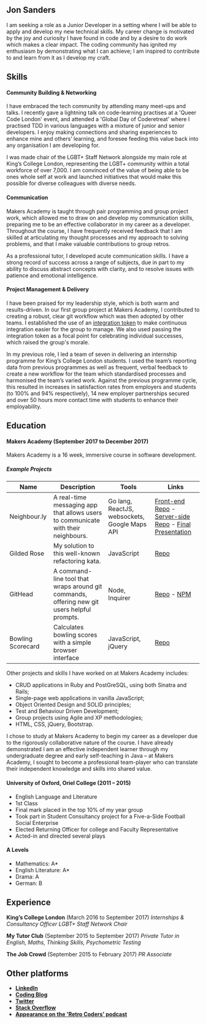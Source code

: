 ## Jon Sanders
I am seeking a role as a Junior Developer in a setting where I will be able to apply and develop my new technical skills. My career change is motivated by the joy and curiosity I have found in code and by a desire to do work which makes a clear impact. The coding community has ignited my enthusiasm by demonstrating what I can achieve; I am inspired to contribute to and learn from it as I develop my craft.
## Skills

#### Community Building & Networking

I have embraced the tech community by attending many meet-ups and talks. I recently gave a lightning talk on code-learning practises at a 'Queer Code London' event, and attended a 'Global Day of Coderetreat' where I practised TDD in various languages with a mixture of junior and senior developers. I enjoy making connections and sharing experiences to enhance mine and others’ learning, and foresee feeding this value back into any organisation I am developing for.

I was made chair of the LGBT+ Staff Network alongside my main role at King’s College London, representing the LGBT+ community within a total workforce of over 7,000. I am convinced of the value of being able to be ones whole self at work and launched initiatives that would make this possible for diverse colleagues with diverse needs.

#### Communication

Makers Academy is taught through pair programming and group project work, which allowed me to draw on and develop my communication skills, preparing me to be an effective collaborator in my career as a developer. Throughout the course, I have frequently received feedback that I am skilled at articulating my thought processes and my approach to solving problems, and that I make valuable contributions to group retros.

As a professional tutor, I developed acute communication skills. I have a strong record of success across a range of subjects, due in part to my ability to discuss abstract concepts with clarity, and to resolve issues with patience and emotional intelligence.

#### Project Management & Delivery
I have been praised for my leadership style, which is both warm and results-driven. In our first group project at Makers Academy, I contributed to creating a robust, clear git workflow which was then adopted by other teams. I established the use of an [integration token](http://wiki.c2.com/?IntegrationToken) to make continuous integration easier for the group to manage. We also used passing the integration token as a focal point for celebrating individual successes, which raised the group's morale.

In my previous role, I led a team of seven in delivering an internship programme for King’s College London students. I used the team’s reporting data from previous programmes as well as frequent, verbal feedback to create a new workflow for the team which standardised processes and harmonised the team’s varied work. Against the previous programme cycle, this resulted in increases in satisfaction rates from employers and students (to 100% and 94% respectively), 14 new employer partnerships secured and over 50 hours more contact time with students to enhance their employability.

## Education
#### Makers Academy (September 2017 to December 2017)

Makers Academy is a 16 week, immersive course in software development.

##### Example Projects

| Name | Description | Tools | Links
| ----------- | ----------- | ---- | ----
| Neighbour.ly | A real-time messaging app that allows users to communicate with their neighbours. | Go lang, ReactJS, websockets, Google Maps API | [Front-end Repo](https://github.com/jonsanders101/neighbourly-app) - [Server-side Repo](https://github.com/jonsanders101/neighbourly) - [Final Presentation](https://www.youtube.com/watch?v=d4rj_BwOWuI)
| Gilded Rose | My solution to this well-known refactoring kata. | JavaScript | [Repo](https://github.com/jonsanders101/gilded-rose-js)
| GitHead  | A command-line tool that wraps around git commands, offering new git users helpful prompts. | Node, Inquirer |[Repo](https://github.com/jonsanders101/githead) - [NPM](https://www.npmjs.com/package/githead-helper)
| Bowling Scorecard  | Calculates bowling scores with a simple browser interface | JavaScript, jQuery | [Repo](https://github.com/jonsanders101/bowling-challenge)

Other projects and skills I have worked on at Makers Academy includes:

- CRUD applications in Ruby and PostGreSQL, using both Sinatra and Rails;
- Single-page web applications in vanilla JavaScript;
- Object Oriented Design and SOLID principles;
- Test and Behaviour Driven Development;
- Group projects using Agile and XP methodologies;
- HTML, CSS, jQuery, Bootstrap.

I chose to study at Makers Academy to begin my career as a developer due to the rigorously collaborative nature of the course. I have already demonstrated I am an effective independent learner through my undergraduate degree and early self-teaching in Java – at Makers Academy, I sought to become a professional team-player who can translate their independent knowledge and skills into shared value.

#### University of Oxford, Oriel College (2011 – 2015)
- English Language and Literature
- 1st Class
- Final mark placed in the top 10% of my year group
- Took part in Student Consultancy project for a Five-a-Side Football Social Enterprise
- Elected Returning Officer for college and Faculty Representative
- Acted-in and directed several plays
#### A Levels
- Mathematics: A*
- English Literature: A*
- Drama: A
- German: B
## Experience
**King’s College London** (March 2016 to September 2017)
*Internships & Consultancy Officer*
*LGBT+ Staff Network Chair*

**My Tutor Club** (September 2015 to September 2017)
*Private Tutor in English, Maths, Thinking Skills, Psychometric Testing*

**The Job Crowd** (September 2015 to February 2017)
*PR Associate*

## Other platforms

- **[LinkedIn](linkedin.com/in/jonsanders101)**
- **[Coding Blog](medium.com/@jonsanders101)**
- **[Twitter](twitter.com/jonsanders101)**
- **[Stack Overflow](stackexchange.com/users/10326966/jonsanders101)**
- **[Appearance on the 'Retro Coders' podcast](http://castbox.fm/episode/Episode-2-Week-2-at-Makers-Academy-ft.-Adam-Turnbull-id1076442-id55357325?country=gb)**

